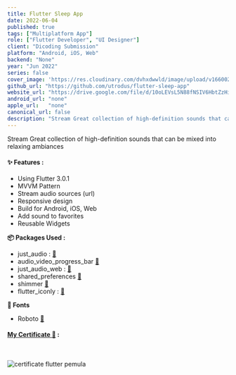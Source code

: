 ```yaml
---
title: Flutter Sleep App
date: 2022-06-04
published: true
tags: ["Multiplatform App"]
role: ["Flutter Developer", "UI Designer"]
client: "Dicoding Submission"
platform: "Android, iOS, Web" 
backend: "None"
year: "Jun 2022"
series: false
cover_image: 'https://res.cloudinary.com/dvhxdwwld/image/upload/v1660028418/cover-sleep_upqdhc.png'
github_url: "https://github.com/utrodus/flutter-sleep-app"
website_url: "https://drive.google.com/file/d/10oLEVsL5N88fNSIV6HbtZzHiQjzmralZ/view?usp=sharing"
android_url: "none"
apple_url:   "none"
canonical_url: false
description: "Stream Great collection of high-definition sounds that can be mixed into relaxing ambiances."
---
```



Stream Great collection of high-definition sounds that can be mixed into relaxing ambiances

#### ✨ Features : 
- Using Flutter 3.0.1
- MVVM Pattern
- Stream audio sources (url)
- Responsive design 
- Build for Android, iOS, Web
- Add sound to favorites
- Reusable Widgets

**📦 Packages Used :**
- just_audio : [🔗](https://pub.dev/packages/just_audio)
- audio_video_progress_bar [🔗](https://pub.dev/packages/audio_video_progress_bar)
- just_audio_web : [🔗](https://pub.dev/packages/just_audio_web)
- shared_preferences [🔗](https://pub.dev/packages/shared_preferences)
- shimmer [🔗](https://pub.dev/packages/shimmer)
- flutter_iconly : [🔗](https://pub.dev/packages/flutter_iconly)

**🎨 Fonts**
- Roboto [🔗](https://fonts.google.com/specimen/Roboto?query=roboto)

#### [My Certificate 📜](https://www.dicoding.com/certificates/0LZ019MYKP65) : 
<br/>

![certificate flutter pemula](https://user-images.githubusercontent.com/24326642/181682739-112c0aa8-f995-4130-aecb-4064283af8ba.png)

  

